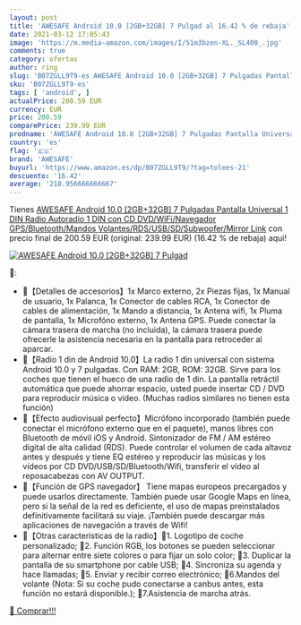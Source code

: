 ```yaml
---
layout: post
title: 'AWESAFE Android 10.0 [2GB+32GB] 7 Pulgad al 16.42 % de rebaja'
date: 2021-03-12 17:05:43
image: 'https://m.media-amazon.com/images/I/51m3bzen-XL._SL400_.jpg'
comments: true
category: ofertas
author: ring
slug: 'B07ZGLL9T9-es AWESAFE Android 10.0 [2GB+32GB] 7 Pulgadas Pantalla...'
sku: 'B07ZGLL9T9-es'
tags: [ 'android', ]
actualPrice: 200.59 EUR
currency: EUR
price: 200.59
comparePrice: 239.99 EUR
prodname: 'AWESAFE Android 10.0 [2GB+32GB] 7 Pulgadas Pantalla Universal 1 DIN Radio  Autoradio 1 DIN con CD DVD/WiFi/Navegador GPS/Bluetooth/Mandos Volantes/RDS/USB/SD/Subwoofer/Mirror Link'
country: 'es'
flag: '🇪🇸'
brand: 'AWESAFE'
buyurl: 'https://www.amazon.es/dp/B07ZGLL9T9/?tag=tolees-21'
descuento: '16.42'
average: '218.956666666667'
---
```


Tienes [AWESAFE Android 10.0 [2GB+32GB] 7 Pulgadas Pantalla Universal 1 DIN Radio  Autoradio 1 DIN con CD DVD/WiFi/Navegador GPS/Bluetooth/Mandos Volantes/RDS/USB/SD/Subwoofer/Mirror Link](https://www.amazon.es/dp/B07ZGLL9T9/?tag=tolees-21) con precio final de  200.59 EUR (original: 239.99 EUR) (16.42 %  de rebaja) aqui!

[![AWESAFE Android 10.0 [2GB+32GB] 7 Pulgad](https://m.media-amazon.com/images/I/51m3bzen-XL._SL400_.jpg)](https://www.amazon.es/dp/B07ZGLL9T9/?tag=tolees-21)

🔎:

- 🚗【Detalles de accesorios】1x Marco externo, 2x Piezas fijas, 1x Manual de usuario, 1x Palanca, 1x Conector de cables RCA, 1x Conector de cables de alimentación, 1x Mando a distancia, 1x Antena wifi, 1x Pluma de pantalla, 1x Microfóno externo, 1x Antena GPS. Puede conectar la cámara trasera de marcha (no incluida), la cámara trasera puede ofrecerle la asistencia necesaria en la pantalla para retroceder al aparcar.
- 🚗【Radio 1 din de Android 10.0】La radio 1 din universal con sistema Android 10.0 y 7 pulgadas. Con RAM: 2GB, ROM: 32GB. Sirve para los coches que tienen el hueco de una radio de 1 din. La pantalla retráctil automática que puede ahorrar espacio, usted puede insertar CD / DVD para reproducir música o vídeo. (Muchas radios similares no tienen esta función)
- 🚗【Efecto audiovisual perfecto】Micrófono incorporado (también puede conectar el micrófono externo que en el paquete), manos libres con Bluetooth de móvil iOS y Android. Sintonizador de FM / AM estéreo digital de alta calidad (RDS). Puede controlar el volumen de cada altavoz antes y después y tiene EQ estéreo y reproducir las músicas y los vídeos por CD DVD/USB/SD/Bluetooth/Wifi, transferir el vídeo al reposacabezas con AV OUTPUT.
- 🚗【Función de GPS navegador】 Tiene mapas europeos precargados y puede usarlos directamente. También puede usar Google Maps en línea, pero si la señal de la red es deficiente, el uso de mapas preinstalados definitivamente facilitará su viaje. ¡También puede descargar más aplicaciones de navegación a través de Wifi!
- 🚗【Otras características de la radio】🌟1. Logotipo de coche personalizado; 🌟2. Función RGB, los botones se pueden seleccionar para alternar entre siete colores o para fijar un solo color; 🌟3. Duplicar la pantalla de su smartphone por cable USB; 🌟4. Sincroniza su agenda y hace llamadas; 🌟5. Enviar y recibir correo electrónico; 🌟6.Mandos del volante (Nota: Si su coche pudo conectarse a canbus antes, esta función no estará disponible.); 🌟7.Asistencia de marcha atrás.

[🛒 Comprar!!!](https://www.amazon.es/dp/B07ZGLL9T9/?tag=tolees-21)

